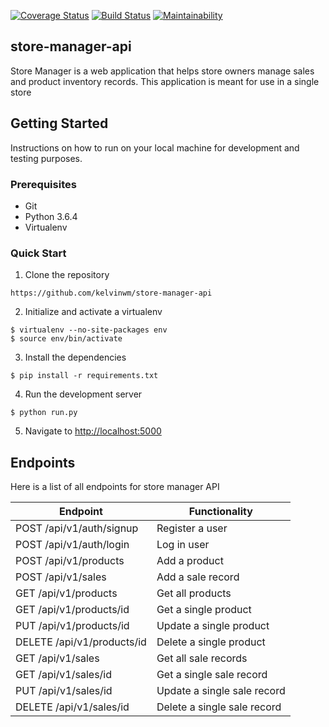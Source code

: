 [![Coverage Status](https://coveralls.io/repos/github/kelvinwm/store-manager-api/badge.svg?branch=ft-api-user-signup-161361425)](https://coveralls.io/github/kelvinwm/store-manager-api?branch=ft-api-user-signup-161361425)
[![Build Status](https://travis-ci.org/kelvinwm/store-manager-api.svg?branch=ft-api-create-sale-record-161300201)](https://travis-ci.org/kelvinwm/store-manager-api)
[![Maintainability](https://api.codeclimate.com/v1/badges/48a671ab90d9f9e709f4/maintainability)](https://codeclimate.com/github/kelvinwm/store-manager-api/maintainability)

## store-manager-api

Store Manager is a web application that helps store owners manage sales and product inventory
records. This application is meant for use in a single store

## Getting Started

Instructions on how to run on your local machine for development and testing purposes. 

### Prerequisites

* Git
* Python 3.6.4
* Virtualenv

### Quick Start

1. Clone the repository

```
https://github.com/kelvinwm/store-manager-api
```
2. Initialize and activate a virtualenv

```
$ virtualenv --no-site-packages env
$ source env/bin/activate
```

3. Install the dependencies

```
$ pip install -r requirements.txt
```

4. Run the development server

```
$ python run.py
```

5. Navigate to [http://localhost:5000](http://localhost:5000)

## Endpoints
Here is a list of all endpoints for store manager API

Endpoint | Functionality 
------------ | -------------
POST   /api/v1/auth/signup | Register a user
POST   /api/v1/auth/login | Log in user
POST  /api/v1/products | Add a product
POST  /api/v1/sales  | Add a sale record
GET  /api/v1/products | Get all products
GET  /api/v1/products/id  | Get a single product
PUT  /api/v1/products/id | Update a single product
DELETE  /api/v1/products/id | Delete a single product
GET  /api/v1/sales | Get all sale records
GET  /api/v1/sales/id | Get a single sale record
PUT  /api/v1/sales/id | Update a single sale record
DELETE  /api/v1/sales/id | Delete a single sale record



